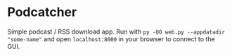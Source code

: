 # Podcatcher

Simple podcast / RSS download app. Run with `py -OO web.py --appdatadir "some-name"` and open `localhost:8000` in your browser to connect to the GUI.
